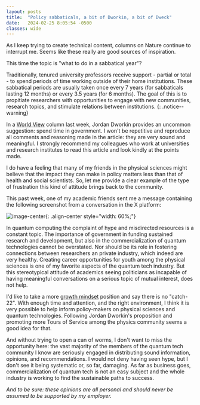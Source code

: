 ```yaml
---
layout: posts
title:  "Policy sabbaticals, a bit of Dworkin, a bit of Dweck"
date:   2024-02-25 8:05:54 -0500
classes: wide
---
```


As I keep trying to create technical content, columns on Nature continue to interrupt me. Seems like these really are good sources of inspiration. 

This time the topic is "what to do in a sabbatical year"? 

Traditionally, tenured university professors receive support - partial or total - to spend periods of time working outside of their home institutions. These sabbatical periods are usually taken once every 7 years (for sabbaticals lasting 12 months) or every 3.5 years (for 6 months). The goal of this is to propitiate researchers with opportunities to engage with new communities, research topics, and stimulate relations between institutions.
{: .notice--warning}

In a <a href="https://www.nature.com/articles/d41586-024-00479-w">World View</a> column last week, Jordan Dworkin provides an uncommon suggestion: spend time in government. I won't be repetitive and reproduce all comments and reasoning made in the article: they are very sound and meaningful. I strongly recommend my colleagues who work at universities and research institutes to read this article and look kindly at the points made.

I do have a feeling that many of my friends in the physical sciences might believe that the impact they can make in policy matters less than that of health and social scientists. So, let me provide a clear example of the type of frustration this kind of attitude brings back to the community.

This past week, one of my academic friends sent me a message containing the following screenshot from a conversation in the X platform:

![image-center](/assets/images/Galitski_quantum_hype.jpg){: .align-center style="width: 60%;"}

In quantum computing the complaint of hype and misdirected resources is a constant topic. The importance of government in funding sustained research and development, but also in the commercialization of quantum technologies cannot be overstated. Nor should be its role in fostering connections between researchers an private industry, which indeed are very healthy. Creating career opportunities for youth among the physical sciences is one of my favorite aspects of the quantum tech industry. But this stereotypical attitude of academics seeing politicians as incapable of having meaningful conversations on a serious topic of mutual interest, does not help. 

I'd like to take a more <a href="https://en.wikipedia.org/wiki/Mindset#Fixed_and_growth_mindsets">growth mindset</a> position and say there is no "catch-22". With enough time and attention, and the right environment, I think it is very possible to help inform policy-makers on physical sciences and quantum technologies. Following Jordan Dworkin's proposition and promoting more Tours of Service among the physics community seems a good idea for that.

And without trying to open a can of worms, I don't want to miss the opportunity here: the vast majority of the members of the quantum tech community I know are seriously engaged in distributing sound information, opinions, and recommendations. I would not deny having seen hype, but I don't see it being systematic or, so far, damaging. As far as business goes, commercialization of quantum tech is not an easy subject and the whole industry is working to find the sustainable paths to success.

*And to be sure: these opinions are all personal and should never be assumed to be supported by my employer.*